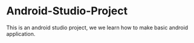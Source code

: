 # Android-Studio-Project
This is an android studio project, we we learn how to make basic android application.

